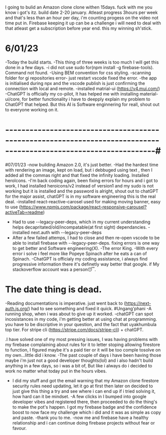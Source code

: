 I going to bulid an Amazon clone clone withen 15days. fuck with me you know i got's itz.
build date 2-20 january.
Atleast progress 3hours per week and that's less than an hour per day, i'm counting progess on the video not time put in.
Firebase keeping it up can be a challenge i will need to deal with that atleast get a subscription before year end.
this my winning sh'stick.

# 6/01/23
-Today the build starts.
-This thing of three weeks is too much I will get this done in a few days.
-i did not use sudo for(npm install -g firebase-tools). Command not found.
-Using BEM convention for css styling.
-scanning folder for gi repositories error- just restart vscode fixed the error.
-the app is initialised during npx and the vscode publish is just confirming the connection with local and remote.
-installed matrial-ui (https://v4.mui.com/)
-ChatGPT is officially my co-pilot, It has helped me with installing material-ui/core, for better functionality i 
have to deepply explain my problem to ChatGPT that helped. But this AI is Software enginnering for reall, shout out to 
everyone working on it.

# -----------------------------------------------------------------------------------------------------------------#
#07/01/23
-now building Amazon 2.0, it's just better.
-Had the hardest time with rendering an image, kept on load, but i debbuged using text , then I added all the commas right and that fixed the infinity loading.
Installed heroIcons.
-I'm back coding again, been fixing errors for hours and i got to work, I had installed heroicons/v2 instead of version1 and my sudo is not working but it is installed and the password is alright, shout out to chatGPT for the major assist, chatGPT is in my software engineering this is the real deal.
-installed react-reactive-carosel used for making moving banner, easy to use (https://www.npmjs.com/package/react-responsive-carousel?activeTab=readme)
- Had to use --legacy-peer-deps, which in my current understanding helps decapritated/old/incompatable(at first sight) dependancies.
-installed next.auth with --legacy-peer-deps
- After a few failed attemps, I had to close and then re-open vscode to be able to install firebase with --legacy-peer-deps. fixing errors is one way to get better and Software engineering(X).
-The error King.
-With every error i solve i feel more like Popeye Spinach after he eats a can of Spinach.
-ChatGPT is officialy my coding assistance, i always find progressive information there it's definetly way better that google. if My stackoverflow account was a person😴.
# The date thing is dead.
-Reading documentations is imperative. just went back to (https://next-auth.js.org/) had to see something and fixed it quick. #Ungang'phani
-A running shop, when i was about to give up it worked.
-chatGPT can spot incosistances in my code, i'm getting better at using chat at programming. you have to be discriptive in your question, and the fact that uyakhumbula top tier.
For stripe cli (https://stripe.com/docs/stripe-cli) + chatGPT.

.I have solved one of my most pressing issues, I was having problems with my firebase complaining about rules for it to letter stoping allowing firestore to function, I figured maybe it's a paid tier or it will be too comple tosolve on my own...little did i know.
-The past couple of days i have been having those maybe i'm just not a good developer thoughts(lol) and i also hadn't build anything in a few days, so i was a bit of, But like i always do i decided to work no matter what today put in the hours vibes.
- I did my stuff and got the email warning that my Amazon clone firestore security rules need updating, let it go at first then later on  decided to just give this thing a try and see where i can end up if i tried solving it, how hard can it be mindset.
-A few clicks in I bumped into google developer vibes and registered there, then proceeded to do the thing's to make the pot's happen. I got my firebase badge and the confidence boost to now face my challenge which i did and it was as simple as copy and paste.
-thank you to me.
-now me and firebase have a healthy relationship and i can continue doing firebase projects without fear or favour. 
